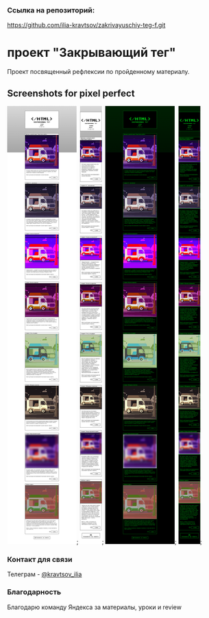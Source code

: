 ### Ссылка на репозиторий:
https://github.com/ilia-kravtsov/zakrivayuschiy-teg-f.git

# проект "Закрывающий тег"

Проект посвященный рефлексии по пройденному материалу.

## Screenshots for pixel perfect

![light](./pixel_perfect/Light.png);
![light-mobile](./pixel_perfect/Light_Mobile.png);
![dark](./pixel_perfect/Dark.png);
![dark-mobile](./pixel_perfect/Dark_Mobile.png);

### Контакт для связи

Телеграм - [@kravtsov_ilia](https://t.me/kravtsov_ilia)

### Благодарность

Благодарю команду Яндекса за материалы, уроки и review